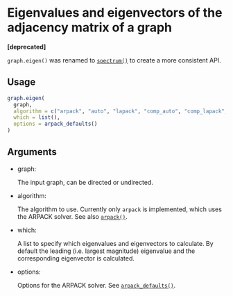 # Eigenvalues and eigenvectors of the adjacency matrix of a graph

**\[deprecated\]**

`graph.eigen()` was renamed to
[`spectrum()`](https://r.igraph.org/reference/spectrum.md) to create a
more consistent API.

## Usage

``` r
graph.eigen(
  graph,
  algorithm = c("arpack", "auto", "lapack", "comp_auto", "comp_lapack", "comp_arpack"),
  which = list(),
  options = arpack_defaults()
)
```

## Arguments

- graph:

  The input graph, can be directed or undirected.

- algorithm:

  The algorithm to use. Currently only `arpack` is implemented, which
  uses the ARPACK solver. See also
  [`arpack()`](https://r.igraph.org/reference/arpack.md).

- which:

  A list to specify which eigenvalues and eigenvectors to calculate. By
  default the leading (i.e. largest magnitude) eigenvalue and the
  corresponding eigenvector is calculated.

- options:

  Options for the ARPACK solver. See
  [`arpack_defaults()`](https://r.igraph.org/reference/arpack.md).
